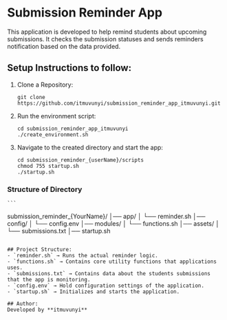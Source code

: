 # Submission Reminder App

This application is developed to help remind students about upcoming submissions. It checks the submission statuses and sends reminders notification based on the data provided.

## Setup Instructions to follow:
1. Clone a Repository:
   ```
   git clone https://github.com/itmuvunyi/submission_reminder_app_itmuvunyi.git
   ```
2. Run the environment script:
   ```
   cd submission_reminder_app_itmuvunyi
   ./create_environment.sh
   ```
3. Navigate to the created directory and start the app:
   ```
   cd submission_reminder_{userName}/scripts
   chmod 755 startup.sh
   ./startup.sh
   ```
### Structure of Directory
    ```
   submission_reminder_{YourName}/
│── app/
│   └── reminder.sh
│── config/
│   └── config.env
│── modules/
│   └── functions.sh
│── assets/
│   └── submissions.txt
│── startup.sh
```

## Project Structure:
- `reminder.sh` → Runs the actual reminder logic.
- `functions.sh` → Contains core utility functions that applications uses.
- `submissions.txt` → Contains data about the students submissions that the app is monitoring.
- `config.env` → Hold configuration settings of the application.
- `startup.sh` → Initializes and starts the application.

## Author:
Developed by **itmuvunyi**

